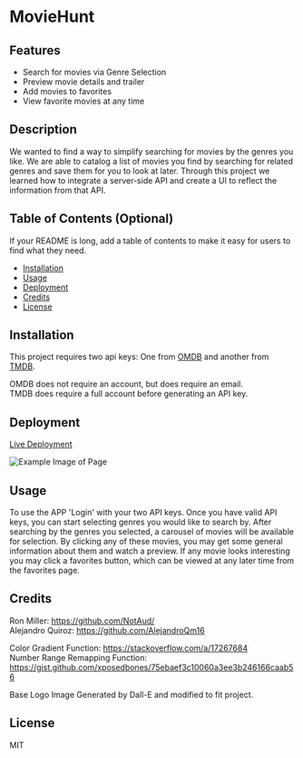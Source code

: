 # MovieHunt

## Features

- Search for movies via Genre Selection
- Preview movie details and trailer
- Add movies to favorites
- View favorite movies at any time

## Description

We wanted to find a way to simplify searching for movies by the genres you like. We are able to catalog a list of movies you find by searching for related genres and save them for you to look at later. Through this project we learned how to integrate a server-side API and create a UI to reflect the information from that API.

## Table of Contents (Optional)

If your README is long, add a table of contents to make it easy for users to find what they need.

- [Installation](#installation)
- [Usage](#usage)
- [Deployment](#deployment)
- [Credits](#credits)
- [License](#license)

## Installation

This project requires two api keys: One from [OMDB](https://www.omdbapi.com/apikey.aspx) and another from [TMDB](https://www.themoviedb.org/settings/api).

OMDB does not require an account, but does require an email.  
TMDB does require a full account before generating an API key.

## Deployment

[Live Deployment](https://notaud.github.io/movie-hunt/)

![Example Image of Page](https://imgur.com/l1HAdbO.png)

## Usage

To use the APP 'Login' with your two API keys. Once you have valid API keys, you can start selecting genres you would like to search by. After searching by the genres you selected, a carousel of movies will be available for selection. By clicking any of these movies, you may get some general information about them and watch a preview. If any movie looks interesting you may click a favorites button, which can be viewed at any later time from the favorites page.

## Credits

Ron Miller: https://github.com/NotAud/  
Alejandro Quiroz: https://github.com/AlejandroQm16

Color Gradient Function: https://stackoverflow.com/a/17267684  
Number Range Remapping Function: https://gist.github.com/xposedbones/75ebaef3c10060a3ee3b246166caab56

Base Logo Image Generated by Dall-E and modified to fit project.

## License

MIT
